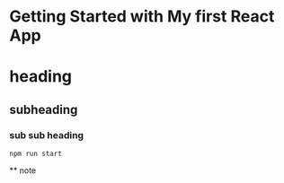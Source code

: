 # Getting Started with My first React App

# heading

## subheading

### sub sub heading

`npm run start`

\*\* note
